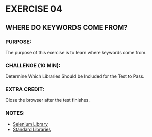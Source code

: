 # EXERCISE 04
## WHERE DO KEYWORDS COME FROM?
### PURPOSE:
The purpose of this exercise is to learn where keywords come from.

### CHALLENGE (10 MIN):
Determine Which Libraries Should be Included for the Test to Pass.

### EXTRA CREDIT:
Close the browser after the test finishes.

### NOTES:
- [Selenium Library](http://robotframework.org/SeleniumLibrary/SeleniumLibrary.html)
- [Standard Libraries](http://robotframework.org/robotframework/#user-guide)
